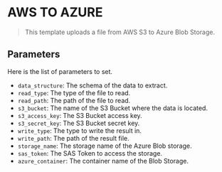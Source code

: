 # AWS TO AZURE
> This template uploads a file from AWS S3 to Azure Blob Storage.

## Parameters

Here is the list of parameters to set.
- `data_structure`: The schema of the data to extract.
- `read_type`: The type of the file to read.
- `read_path`: The path of the file to read.
- `s3_bucket`: The name of the S3 Bucket where the data is located.
- `s3_access_key`: The S3 Bucket access key.
- `s3_secret_key`: The S3 Bucket secret key.
- `write_type`: The type to write the result in.
- `write_path`: The path of the result file.
- `storage_name`: The storage name of the Azure Blob storage.
- `sas_token`: The SAS Token to access the storage.
- `azure_container`: The container name of the Blob Storage.


